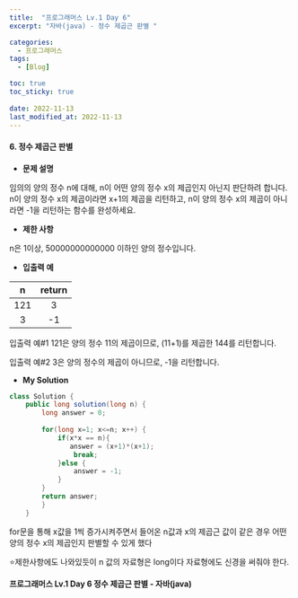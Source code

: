 ```yaml
---
title:  "프로그래머스 Lv.1 Day 6"
excerpt: "자바(java) - 정수 제곱근 판별 "

categories:
  - 프로그래머스
tags:
  - [Blog]

toc: true
toc_sticky: true
 
date: 2022-11-13
last_modified_at: 2022-11-13
---
```


#### 6. 정수 제곱근 판별


- **문제 설명** 

임의의 양의 정수 n에 대해, n이 어떤 양의 정수 x의 제곱인지 아닌지 판단하려 합니다.
n이 양의 정수 x의 제곱이라면 x+1의 제곱을 리턴하고, n이 양의 정수 x의 제곱이 아니라면 -1을 리턴하는 함수를 완성하세요.

- **제한 사항**

n은 1이상, 50000000000000 이하인 양의 정수입니다.

- **입출력 예**

|**n**|**return**|
|:---:|:---:|
|121|3|
|3|-1|

입출력 예#1
121은 양의 정수 11의 제곱이므로, (11+1)를 제곱한 144를 리턴합니다.

입출력 예#2
3은 양의 정수의 제곱이 아니므로, -1을 리턴합니다.



- **My Solution**

```java
class Solution {
    public long solution(long n) {
        long answer = 0;
        
        for(long x=1; x<=n; x++) {
            if(x*x == n){
               answer = (x+1)*(x+1);
                break;
            }else {
                answer = -1;
            }
        }
        return answer;
        }        
    }
```
for문을 통해 x값을 1씩 증가시켜주면서 들어온 n값과 x의 제곱근 값이
같은 경우 어떤 양의 정수 x의 제곱인지 판별할 수 있게 했다

⭐제한사항에도 나와있듯이 n 값의 자료형은 long이다
자료형에도 신경을 써줘야 한다. 



**프로그래머스 Lv.1 Day 6 정수 제곱근 판별 - 자바(java)**